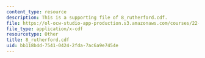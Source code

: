 ```yaml
---
content_type: resource
description: This is a supporting file of 8_rutherford.cdf.
file: https://ol-ocw-studio-app-production.s3.amazonaws.com/courses/22-02-introduction-to-applied-nuclear-physics-spring-2012/bb118b4d754104242fda7ac6a9e7454e_8_rutherford.cdf
file_type: application/x-cdf
resourcetype: Other
title: 8_rutherford.cdf
uid: bb118b4d-7541-0424-2fda-7ac6a9e7454e
---
```

